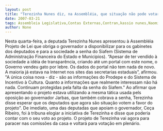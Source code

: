 ```yaml
---
layout: post
title: "Terezinha Nunes diz, na Assembléia, que situação não pode votar contra abertura de contas"
date: 2007-03-21
tags: Assembleia Legislativa,Contas Externas,Contran,kassio nunes,Naomi Campbell,reabertura
author: None
---
```

Nesta quarta-feira, a deputada Terezinha Nunes apresentou à Assembléia Projeto de Lei que obriga o governador a disponibilizar para os gabinetes dos deputados e para a sociedade a senha do Siafem (Sistema de Administração Financeira do Estado e Municipios). 
“Apesar de ter vendido à sociedade a idéia de transparência, criando até um portal com este nome, o Governo vendeu gato por lebre. Os dados do portal não tem nada de novo. A maioria já estava na Internet nos sites das secretarias estaduais”, afirmou.
\"A única coisa nova - diz - são as informações do Prodepe e do Sistema de Incentivo à Cultura. Quanto a informações que realmente interessam não há nada. Continuam protegidas pela falta da senha do Siafem.\"
Ao afirmar que apresentando o projeto estava utilizando a mesma tática usada pels oposição ao governador Jarbas, que também cobrava a senha, Terezinha disse esperar que os deputados que agora são situação votem a favor do projeto\".
De imediato, uma das deputadas que apoiam o governador, Ceça Ribeiro, foi à tribuna elogiar a iniciativa de Terezinha e disse que poderia contar com o seu voto ao projeto. O projeto de Terezinha vai agora para paracer nas comissões da casa e voltará para votação em plenário. 